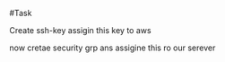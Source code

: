 #Task

Create ssh-key 
assigin this key to aws 

now cretae security grp
ans assigine this ro our serever 

